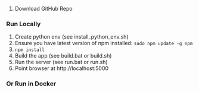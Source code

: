 1.  Download GitHub Repo

### Run Locally ###
 1. Create python env (see install_python_env.sh)
 1. Ensure you have latest version of npm installed:
`sudo npm update -g npm`
 1. `npm install`
 1. Build the app (see build.bat or build.sh)
 1. Run the server (see run.bat or run.sh)
 1. Point browser at http://localhost:5000

### Or Run in Docker